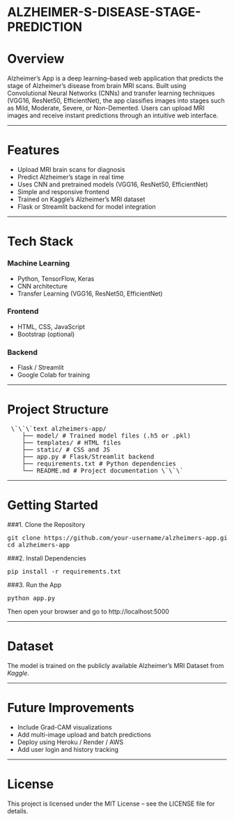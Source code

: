 # ALZHEIMER-S-DISEASE-STAGE-PREDICTION

# Overview
Alzheimer’s App is a deep learning–based web application that predicts the stage of Alzheimer’s disease from brain MRI scans. Built using Convolutional Neural Networks (CNNs) and transfer learning techniques (VGG16, ResNet50, EfficientNet), the app classifies images into stages such as Mild, Moderate, Severe, or Non-Demented. Users can upload MRI images and receive instant predictions through an intuitive web interface.

---

# Features
- Upload MRI brain scans for diagnosis
- Predict Alzheimer’s stage in real time
- Uses CNN and pretrained models (VGG16, ResNet50, EfficientNet)
- Simple and responsive frontend
- Trained on Kaggle’s Alzheimer’s MRI dataset
- Flask or Streamlit backend for model integration

---
  
# Tech Stack
### Machine Learning
- Python, TensorFlow, Keras
- CNN architecture
- Transfer Learning (VGG16, ResNet50, EfficientNet)
### Frontend
- HTML, CSS, JavaScript
- Bootstrap (optional)
### Backend
- Flask / Streamlit
- Google Colab for training

---
  
# Project Structure
  <pre> \`\`\`text alzheimers-app/
    ├── model/ # Trained model files (.h5 or .pkl)
    ├── templates/ # HTML files 
    ├── static/ # CSS and JS
    ├── app.py # Flask/Streamlit backend 
    ├── requirements.txt # Python dependencies 
    └── README.md # Project documentation \`\`\` </pre>

---

# Getting Started
###1. Clone the Repository
<pre>git clone https://github.com/your-username/alzheimers-app.git
cd alzheimers-app</pre>
###2. Install Dependencies
<pre>pip install -r requirements.txt</pre>
###3. Run the App
<pre>python app.py</pre>
Then open your browser and go to http://localhost:5000

---

# Dataset
The model is trained on the publicly available Alzheimer’s MRI Dataset from *Kaggle*.

---

# Future Improvements
- Include Grad-CAM visualizations
- Add multi-image upload and batch predictions
- Deploy using Heroku / Render / AWS
- Add user login and history tracking

---

 # License
This project is licensed under the MIT License – see the LICENSE file for details.


